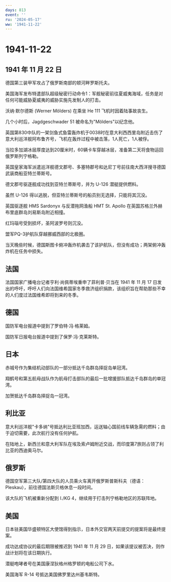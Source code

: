 ```yaml
---
days: 813
event: ''
ru: '2024-05-17'
ww: '1941-11-22'
---
```


# 1941-11-22

## 1941 年 11 月 22 日

德国第三装甲军攻占了俄罗斯南部的顿河畔罗斯托夫。

美国海军发布特遣部队超级秘密行动命令1：军舰秘密前往夏威夷海域，任务是对任何可能威胁夏威夷的威胁实施先发制人的打击。

沃纳·默尔德斯 (Werner Mölders) 在乘坐 He 111 飞机时因着陆事故丧生。

几个小时后，Jagdgeschwader 51 被命名为"Mölders"以纪念他。

英国第830中队的一架剑鱼式鱼雷轰炸机于0038时在意大利西西里岛附近击伤了意大利巡洋舰阿布鲁齐号，飞机在轰炸过程中被击落，1人死亡，1人被俘。

当拉多加湖冰层厚度达到20厘米时，60辆卡车穿越冰层，准备第二天将食物运回俄罗斯列宁格勒。

英国皇家海军派遣巡洋舰德文郡号、多塞特郡号和达尼丁号前往南大西洋搜寻德国武装商船亚特兰蒂斯号。

德文郡号驱逐舰成功找到亚特兰蒂斯号，并为 U-126 潜艇提供燃料。

虽然 U-126 得以逃脱，但亚特兰蒂斯号的船员别无选择，只能将其沉没。

英国驱逐舰 HMS Sardonyx 与反潜拖网渔船 HMT St. Apollo
在英国苏格兰外赫布里底群岛刘易斯岛附近相撞。

红玛瑙号受到损坏，圣阿波罗号则沉没。

盟军PQ-3护航队穿越挪威西部的北极圈。

当天晚些时候，德国斯图卡俯冲轰炸机袭击了该护航队，但没有成功；两架俯冲轰炸机在任务中损失。

## 法国

法国国家广播电台记者亨利·尚佩蒂埃重申了菲利普·贝当在 1941 年 11 月 17
日发出的呼吁，呼吁人们向法国维希国家冬季救济组织捐款，该组织旨在帮助那些不幸的人们度过法国维希即将到来的冬季。

## 德国

国防军电台报道中提到了罗伯特·冯·格莱姆。

国防军日报电台报道中提到了保罗·冯·克莱斯特。

## 日本

赤城号作为集结机动部队的一部分抵达千岛群岛择捉岛单冠湾。

翔鹤号和第五航母战队作为航母打击部队的最后一批增援部队抵达千岛群岛的单冠湾。

加贺抵达千岛群岛择捉岛一冠湾。

## 利比亚

意大利巡洋舰"卡多纳"号抵达利比亚班加西，运送轴心国前线车辆急需的燃料；由于迫切需要，此次航行没有任何护航。

在陆地上，新西兰和意大利军队在埃及索卢姆附近交战，而印度第7旅则占领了利比亚的西迪奥马尔。

## 俄罗斯

德国空军第三大队/第四大队的人员乘火车离开俄罗斯普斯科夫（德语：Pleskau），前往德国法斯贝格休息一段时间。

该大队的飞机被重新分配到 I./KG 4，继续用于打击列宁格勒地区的苏联阵地。

## 美国

日本驻美国华盛顿特区大使馆得到指示，日本外交官两天前提交的提案将是最终提案。

成功达成协议的最后期限被推迟到 1941 年 11 月 29
日，如果该提议被否决，则作战计划将在该日期执行。

潜艇咆哮者号在美国康涅狄格州格罗顿的电船公司下水。

美国海军 R-14 号抵达美国佛罗里达州基韦斯特。